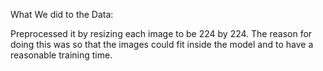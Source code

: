 What We did to the Data:

Preprocessed it by resizing each image to be 224 by 224. The reason for doing this was so that the images could fit inside the model and to have a reasonable training time.
